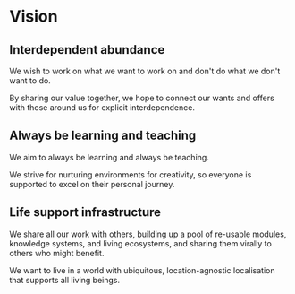 # Vision

## Interdependent abundance

We wish to work on what we want to work on and don't do what we don't want to do.

By sharing our value together, we hope to connect our wants and offers with those around us for explicit interdependence.

## Always be learning and teaching

We aim to always be learning and always be teaching.

We strive for nurturing environments for creativity, so everyone is supported to excel on their personal journey.

## Life support infrastructure

We share all our work with others, building up a pool of re-usable modules, knowledge systems, and living ecosystems, and sharing them virally to others who might benefit.

We want to live in a world with ubiquitous, location-agnostic localisation that supports all living beings.
